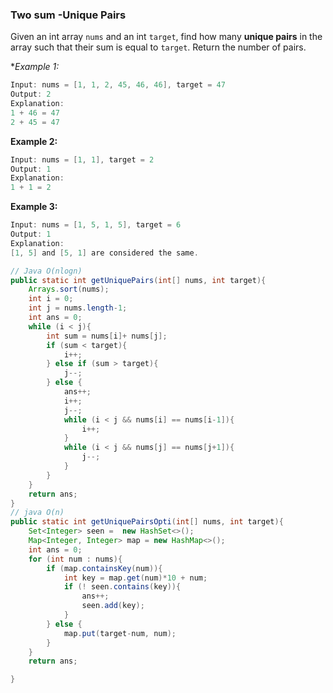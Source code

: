 ### Two sum -Unique Pairs

Given an int array `nums` and an int `target`, find how many **unique pairs** in the array such that their sum is equal to `target`. Return the number of pairs.

**Example 1:*

```java
Input: nums = [1, 1, 2, 45, 46, 46], target = 47
Output: 2
Explanation:
1 + 46 = 47
2 + 45 = 47
```

**Example 2:**

```java
Input: nums = [1, 1], target = 2
Output: 1
Explanation:
1 + 1 = 2
```

**Example 3:**

```java
Input: nums = [1, 5, 1, 5], target = 6
Output: 1
Explanation:
[1, 5] and [5, 1] are considered the same.
```

~~~java
// Java O(nlogn)
public static int getUniquePairs(int[] nums, int target){
    Arrays.sort(nums);
    int i = 0;
    int j = nums.length-1;
    int ans = 0;
    while (i < j){
        int sum = nums[i]+ nums[j];
        if (sum < target){
            i++;
        } else if (sum > target){
            j--;
        } else {
            ans++;
            i++;
            j--;
            while (i < j && nums[i] == nums[i-1]){
                i++;
            }
            while (i < j && nums[j] == nums[j+1]){
                j--;
            }
        }
    }
    return ans;
}
// java O(n)
public static int getUniquePairsOpti(int[] nums, int target){
    Set<Integer> seen =  new HashSet<>();
    Map<Integer, Integer> map = new HashMap<>();
    int ans = 0;
    for (int num : nums){
        if (map.containsKey(num)){
            int key = map.get(num)*10 + num;
            if (! seen.contains(key)){
                ans++;
                seen.add(key);
            }
        } else {
            map.put(target-num, num);
        }
    }
    return ans;

}
~~~

